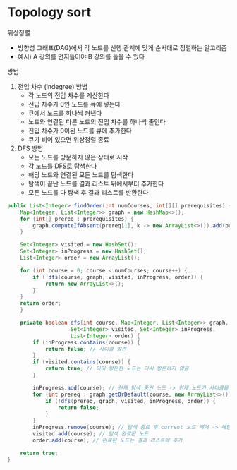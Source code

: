 # Topology sort

위상정렬
- 방향성 그래프(DAG)에서 각 노드를 선행 관계에 맞게 순서대로 정렬하는 알고리즘
- 예시) A 강의를 먼저들어야 B 강의를 들을 수 있다

방법
1. 전입 차수 (indegree) 방법
    - 각 노드의 전입 차수를 계산한다
    - 전입 차수가 0인 노드를 큐에 넣는다
    - 큐에서 노드를 하나씩 커낸다
    - 노드와 연결된 다른 노드의 진입 차수를 하나씩 줄인다
    - 진입 차수가 0이된 노드를 큐에 추가한다
    - 큐가 비어 있으면 위상정렬 종료
2. DFS 방법
    - 모든 노드를 방문하지 않은 상태로 시작
    - 각 노드를 DFS로 탐색한다
    - 해당 노드와 연결된 모든 노드를 탐색한다
    - 탐색이 끝난 노드를 결과 리스트 뒤에서부터 추가한다
    - 모든 노드를 다 탐색 후 결과 리스트를 반환한다
```java
public List<Integer> findOrder(int numCourses, int[][] prerequisites) {
    Map<Integer, List<Integer>> graph = new HashMap<>();
    for (int[] prereq : prerequisites) {
        graph.computeIfAbsent(prereq[1], k -> new ArrayList<>()).add(prereq[0]);
    }

    Set<Integer> visited = new HashSet();
    Set<Integer> inProgress = new HashSet();
    List<Integer> order = new ArrayList();

    for (int course = 0; course < numCourses; course++) {
        if (!dfs(course, graph, visited, inProgress, order)) {
            return new ArrayList<>();
        }
    }
    return order;
    }

    private boolean dfs(int course, Map<Integer, List<Integer>> graph, 
                    Set<Integer> visited, Set<Integer> inProgress, 
                    List<Integer> order) {
        if (inProgress.contains(course)) {
            return false; // 사이클 발견
        }
        if (visited.contains(course)) {
            return true; // 이미 방문한 노드는 다시 방문하지 않음
        }

        inProgress.add(course); // 현재 탐색 중인 노드 -> 현재 노드가 사이클을 가지는지 확인 가능
        for (int prereq : graph.getOrDefault(course, new ArrayList<>())) {
            if (!dfs(prereq, graph, visited, inProgress, order)) {
                return false;
            }
        }
        inProgress.remove(course); // 탐색 종료 후 current 노드 제거 -> 해당 노드는 사이클이 없다고 할 수 있다
        visited.add(course); // 탐색 완료된 노드
        order.add(course); // 완료된 노드는 결과 리스트에 추가

    return true;
}
```